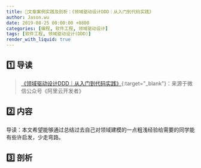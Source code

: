 ```yaml
---
title: 📃文章案例实践及剖析：《领域驱动设计DDD｜从入门到代码实践》
author: Jason.wu
date: 2019-08-25 00:00:00 +0800
categories: [编程, 软件工程, 领域驱动设计]
tags: [软件工程, 领域驱动设计(DDD)]
render_with_liquid: true
---
```


[文章01]: https://mp.weixin.qq.com/s/HMLpjcE0UENUTfMK0Z9n8A

## 1️⃣ 导读

> [《领域驱动设计DDD｜从入门到代码实践》][文章01]{:target="_blank"}：来源于微信公众号《阿里云开发者》

## 2️⃣ 内容

导读：本文希望能够通过总结过去自己对领域建模的一点粗浅经验给需要的同学能有些许启发，少走弯路。

## 3️⃣ 剖析
